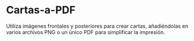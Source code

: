 # Cartas-a-PDF
Utiliza imágenes frontales y posteriores para crear cartas, añadiéndolas en varios archivos PNG o un único PDF para simplificar la impresión.
